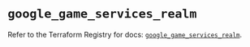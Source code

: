 # `google_game_services_realm`

Refer to the Terraform Registry for docs: [`google_game_services_realm`](https://registry.terraform.io/providers/drfaust92/google/4.16.4/docs/resources/game_services_realm).
